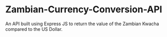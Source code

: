 # Zambian-Currency-Conversion-API
An API built using Express JS to return the value of the Zambian Kwacha compared to the US Dollar.
